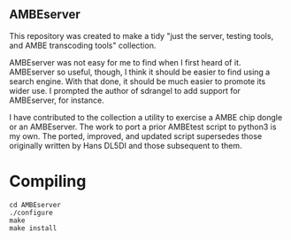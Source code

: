 ## AMBEserver

This repository was created to make a tidy "just the server, testing tools, and AMBE transcoding tools" collection.

AMBEserver was not easy for me to find when I first heard of it. AMBEserver so useful, though, I think it should be easier to find using a search engine. With that done, it should be much easier to promote its wider use. I prompted the author of sdrangel to add support for AMBEserver, for instance.

I have contributed to the collection a utility to exercise a AMBE chip dongle or an AMBEserver. The work to port a prior AMBEtest script to python3 is my own. The ported, improved, and updated script supersedes those originally written by Hans DL5DI and those subsequent to them.

# Compiling

```
cd AMBEserver
./configure
make
make install
```

